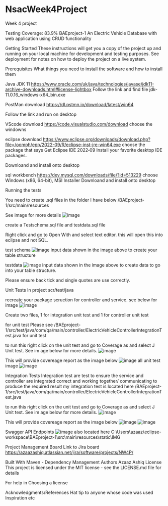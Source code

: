 # NsacWeek4Project
Week 4 project

Testing Coverage: 83.9%
BAEproject-1
An Electric Vehicle Database with web application using CRUD functionality 

Getting Started
These instructions will get you a copy of the project up and running on your local machine for development and testing purposes. See deployment for notes on how to deploy the project on a live system.

Prerequisites
What things you need to install the software and how to install them

Java JDK 11
https://www.oracle.com/uk/java/technologies/javase/jdk11-archive-downloads.html#license-lightbox
Follow the link and find file 
jdk-11.0.16_windows-x64_bin.exe

PostMan download
https://dl.pstmn.io/download/latest/win64

Follow the link and run on desktop

VScode download
https://code.visualstudio.com/download
choose the windowns 

ecilpse download
https://www.eclipse.org/downloads/download.php?file=/oomph/epp/2022-09/R/eclipse-inst-jre-win64.exe
choose the package that says 
Get Eclipse IDE 2022‑09
Install your favorite desktop IDE packages.

Downloand and install onto desktop

sql workbench
https://dev.mysql.com/downloads/file/?id=513229
choose Windows (x86, 64-bit), MSI Installer	
Downloand and install onto desktop


Running the tests

You need to create .sql files in the folder I have below
/BAEproject-1/src/main/resources

See image for more details
![image](https://user-images.githubusercontent.com/112072120/190677111-d7780616-58de-4fb6-a852-70826b025ab8.png)

create a Testschema.sql file and testdata.sql file

Right click and go to Open With and select text editor. this will open this into ecilpse and not SQL.

test schema
![image](https://user-images.githubusercontent.com/112072120/190677716-d29829ed-8236-4373-a273-034a0e919ad5.png)
input data shown in the image above to create your table structure

testdata
![image](https://user-images.githubusercontent.com/112072120/190677828-c7d9ead1-55b1-43e1-9f82-571c403c1043.png)
input data shown in the image above to create data to go into your table structure.

Please ensure back tick and single quotes are use correctly.




Unit Tests
In project scr/test/java

recreate your package scruction for controller and service. see below for image
![image](https://user-images.githubusercontent.com/112072120/190676824-61f1f4f1-3dd9-43d4-b276-0bad5bb3c78d.png)

Create two files, 1 for integration unit test and 1 for controller unit test

for unit test 
Please see /BAEproject-1/src/test/java/com/qa/main/controller/ElectricVehicleControllerIntegrationTest.java for unit test

to run this right click on the unit test and go to Coverage as and select J Unit test. See im age below for more details.
![image](https://user-images.githubusercontent.com/112072120/190678499-b62ece53-2e1f-46c4-b219-af156129ebde.png)

This will provide covereage report as the image below
![image](https://user-images.githubusercontent.com/112072120/190678756-9ba089b9-ad46-4da2-86bf-a9f8e6e022a2.png)
all unit test image 
![image](https://user-images.githubusercontent.com/112072120/190678826-3ea84378-863f-486e-b3f5-526d105cc336.png)


Integration Tests
Integration test are test to ensure the service and controller are integrated correct and working together/ communicating to produce the required result
my integration test is located here /BAEproject-1/src/test/java/com/qa/main/controller/ElectricVehicleControllerIntegrationTest.java

to run this right click on the unit test and go to Coverage as and select J Unit test. See im age below for more details.
![image](https://user-images.githubusercontent.com/112072120/190679188-4725ba85-c59b-4045-8786-9fde1664a51b.png)

This will provide covereage report as the image below
![image](https://user-images.githubusercontent.com/112072120/190679280-db116c3c-ae9e-4fb2-9641-6d82eadeb7c1.png)
![image](https://user-images.githubusercontent.com/112072120/190679296-0b6edb68-6884-43ac-aa79-ed2b3123f70f.png)



Swagger API Endpoints
![image](https://user-images.githubusercontent.com/112072120/190679378-2989fc7d-4bd7-44c4-b742-9e1b60326d7b.png)
also located here
C:\Users\azaaz\eclipse-workspace\BAEproject-1\src\main\resources\static\IMG

Project Management Board
Link to Jira board
https://azaazashiq.atlassian.net/jira/software/projects/NW4P/


Built With
Maven - Dependency Management
Authors
Azaaz Ashiq
License
This project is licensed under the MIT license - see the LICENSE.md file for details

For help in Choosing a license

Acknowledgments/References
Hat tip to anyone whose code was used
Inspiration
etc
